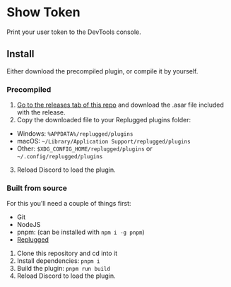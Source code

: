 # Show Token

Print your user token to the DevTools console.

## Install

Either download the precompiled plugin, or compile it by yourself.

### Precompiled

1. [Go to the releases tab of this repo](https://github.com/unclamped/show-token-plugin/releases/latest)
   and download the .asar file included with the release.
2. Copy the downloaded file to your Replugged plugins folder:

- Windows: `%APPDATA%/replugged/plugins`
- macOS: `~/Library/Application Support/replugged/plugins`
- Other: `$XDG_CONFIG_HOME/replugged/plugins` or `~/.config/replugged/plugins`

3. Reload Discord to load the plugin.

### Built from source

For this you'll need a couple of things first:

- Git
- NodeJS
- pnpm: (can be installed with `npm i -g pnpm`)
- [Replugged](https://github.com/replugged-org/replugged#installation)

1. Clone this repository and cd into it
2. Install dependencies: `pnpm i`
3. Build the plugin: `pnpm run build`
4. Reload Discord to load the plugin.
